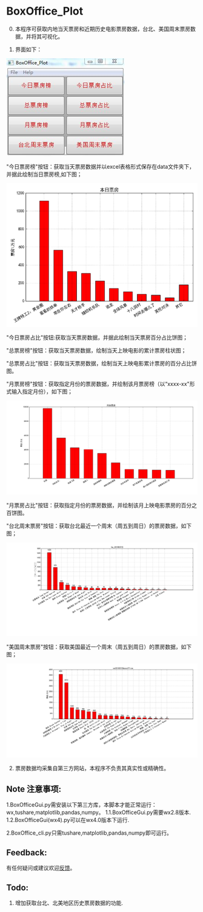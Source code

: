 # **BoxOffice_Plot**

0. 本程序可获取内地当天票房和近期历史电影票房数据，台北、美国周末票房数据，并将其可视化。

1. 界面如下：

![程序界面](img/gui.png)

"今日票房榜"按钮：获取当天票房数据并以excel表格形式保存在data文件夹下，
   并据此绘制当日票房榜,如下图；

   ![](img/20171026boxoffice.png)

   "今日票房占比"按钮:获取当天票房数据，并据此绘制当天票房百分占比饼图；

   "总票房榜"按钮：获取当天票房数据，绘制当天上映电影的累计票房柱状图；

   "总票房占比"按钮：获取当天票房数据，绘制当天上映电影累计票房的百分占比饼图。

   "月票房榜"按钮：获取指定月份的票房数据，并绘制该月票房榜（以“xxxx-xx"形式输入指定月份），如下图；

  ![](img/201612boxoffice.png)

   "月票房占比"按钮：获取指定月份的票房数据，并绘制该月上映电影票房的百分之百饼图。

   "台北周末票房"按钮：获取台北最近一个周末（周五到周日）的票房数据，如下图；

   ![tw](img/tw_20180315.png)

   "美国周末票房"按钮：获取美国最近一个周末（周五到周日）的票房数据，如下图；

   ![us](img/us_20180315.png)

2. 票房数据均采集自第三方网站，本程序不负责其真实性或精确性。

## Note 注意事项:
1.BoxOfficeGui.py需安装以下第三方库，本脚本才能正常运行：
wx,tushare,matplotlib,pandas,numpy。
1.1.BoxOfficeGui.py需要wx2.8版本.
1.2.BoxOfficeGui(wx4).py可以在wx4.0版本下运行.

2.BoxOffice_cli.py只需tushare,matplotlib,pandas,numpy即可运行。


## Feedback:
有任何疑问或建议欢迎[反馈](https://github.com/WellenWoo/BoxOffice_Plot.git)。

## Todo:
1. 增加获取台北、北美地区历史票房数据的功能.



